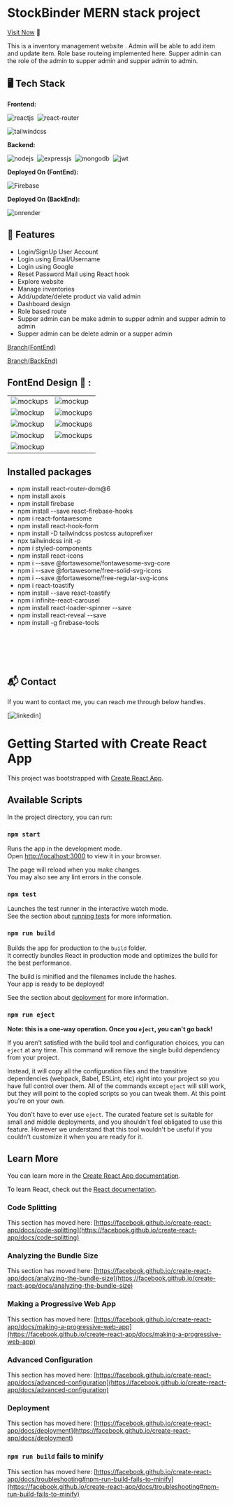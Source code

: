 # StockBinder MERN stack project

[Visit Now](https://stock-binder-update.web.app/) 🚀

This is a inventory management website . Admin will be able to add item and update item. Role base routeing implemented here. Supper admin can the role of the admin to supper admin and supper admin to admin.

## 🖥️ Tech Stack

**Frontend:**

![reactjs](https://img.shields.io/badge/React-20232A?style=for-the-badge&logo=react&logoColor=61DAFB)&nbsp;
![react-router](https://img.shields.io/badge/React_Router-CA4245?style=for-the-badge&logo=react-router&logoColor=white)&nbsp;

![tailwindcss](https://img.shields.io/badge/Tailwind_CSS-38B2AC?style=for-the-badge&logo=tailwind-css&logoColor=white)&nbsp;

**Backend:**

![nodejs](https://img.shields.io/badge/Node.js-43853D?style=for-the-badge&logo=node.js&logoColor=white)&nbsp;
![expressjs](https://img.shields.io/badge/Express.js-000000?style=for-the-badge&logo=express&logoColor=white)&nbsp;
![mongodb](https://img.shields.io/badge/MongoDB-4EA94B?style=for-the-badge&logo=mongodb&logoColor=white)&nbsp;
![jwt](https://img.shields.io/badge/JWT-000000?style=for-the-badge&logo=JSON%20web%20tokens&logoColor=white)&nbsp;

**Deployed On (FontEnd):**

![Firebase](https://img.shields.io/badge/-Firebase-orange)

**Deployed On (BackEnd):**

![onrender](https://stoce-binder-backend-server.onrender.com/)

## 🚀 Features

- Login/SignUp User Account
- Login using Email/Username
- Login using Google
- Reset Password Mail using React hook
- Explore website
- Manage inventories
- Add/update/delete product via valid admin
- Dashboard design
- Role based route
- Supper admin can be make admin to supper admin and supper admin to admin
- Supper admin can be delete admin or a supper admin

[Branch(FontEnd)](https://github.com/amanullha/StockBinder_Client_Side_MERN)

[Branch(BackEnd)](https://github.com/amanullha/StockBiner_Server_Side_MERN)

## FontEnd Design 🙈 :












<table>
 
  <tr>
    <td><img src="https://i.ibb.co/PGM71rQ/Screenshot-from-2022-09-22-03-07-02.png" alt="mockups" /></td>
    <td><img src="https://i.ibb.co/PNwPmhv/Screenshot-from-2022-09-22-03-06-39.png" alt="mockup" /></td>
    
  </tr>
   <tr>
    <td><img src="https://i.ibb.co/YPzhGFb/Screenshot-from-2022-09-22-03-06-03.png" alt="mockup" /></td>
    <td><img src="https://i.ibb.co/qdRCmZz/Screenshot-from-2022-09-22-03-05-52.png" alt="mockups" /></td>
  </tr>
   <tr>
    <td><img src="https://i.ibb.co/GRBryHK/Screenshot-from-2022-09-22-03-05-47.png" alt="mockup" /></td>
    <td><img src="https://i.ibb.co/ZM2nYhN/Screenshot-from-2022-09-22-03-05-19.png" alt="mockups" /></td>
  </tr>
   <tr>
    <td><img src="https://i.ibb.co/pWXpVnH/Screenshot-from-2022-09-22-03-05-11.png" alt="mockup" /></td>
    <td><img src="https://i.ibb.co/6JdH4bg/Screenshot-from-2022-09-22-03-04-56.png" alt="mockups" /></td>
  </tr>
   <tr>
    <td><img src="https://i.ibb.co/hdpWRdc/Screenshot-from-2022-09-22-03-04-36.png" alt="mockup" /></td>
    
  </tr>
</table>

## Installed packages

- npm install react-router-dom@6
- npm install axois
- npm install firebase
- npm install --save react-firebase-hooks
- npm i react-fontawesome
- npm install react-hook-form
- npm install -D tailwindcss postcss autoprefixer
- npx tailwindcss init -p
- npm i styled-components
- npm install react-icons
- npm i --save @fortawesome/fontawesome-svg-core
- npm i --save @fortawesome/free-solid-svg-icons
- npm i --save @fortawesome/free-regular-svg-icons
- npm i react-toastify
- npm install --save react-toastify
- npm i infinite-react-carousel
- npm install react-loader-spinner --save
- npm install react-reveal --save
- npm install -g firebase-tools

<br/>
<br/>
<br/>
<br/>
<h2>📬 Contact</h2>

If you want to contact me, you can reach me through below handles.

[![linkedin](https://www.linkedin.com/in/md-aman-ullha-9a9527161/)]

# Getting Started with Create React App

This project was bootstrapped with [Create React App](https://github.com/facebook/create-react-app).

## Available Scripts

In the project directory, you can run:

### `npm start`

Runs the app in the development mode.\
Open [http://localhost:3000](http://localhost:3000) to view it in your browser.

The page will reload when you make changes.\
You may also see any lint errors in the console.

### `npm test`

Launches the test runner in the interactive watch mode.\
See the section about [running tests](https://facebook.github.io/create-react-app/docs/running-tests) for more information.

### `npm run build`

Builds the app for production to the `build` folder.\
It correctly bundles React in production mode and optimizes the build for the best performance.

The build is minified and the filenames include the hashes.\
Your app is ready to be deployed!

See the section about [deployment](https://facebook.github.io/create-react-app/docs/deployment) for more information.

### `npm run eject`

**Note: this is a one-way operation. Once you `eject`, you can't go back!**

If you aren't satisfied with the build tool and configuration choices, you can `eject` at any time. This command will remove the single build dependency from your project.

Instead, it will copy all the configuration files and the transitive dependencies (webpack, Babel, ESLint, etc) right into your project so you have full control over them. All of the commands except `eject` will still work, but they will point to the copied scripts so you can tweak them. At this point you're on your own.

You don't have to ever use `eject`. The curated feature set is suitable for small and middle deployments, and you shouldn't feel obligated to use this feature. However we understand that this tool wouldn't be useful if you couldn't customize it when you are ready for it.

## Learn More

You can learn more in the [Create React App documentation](https://facebook.github.io/create-react-app/docs/getting-started).

To learn React, check out the [React documentation](https://reactjs.org/).

### Code Splitting

This section has moved here: [https://facebook.github.io/create-react-app/docs/code-splitting](https://facebook.github.io/create-react-app/docs/code-splitting)

### Analyzing the Bundle Size

This section has moved here: [https://facebook.github.io/create-react-app/docs/analyzing-the-bundle-size](https://facebook.github.io/create-react-app/docs/analyzing-the-bundle-size)

### Making a Progressive Web App

This section has moved here: [https://facebook.github.io/create-react-app/docs/making-a-progressive-web-app](https://facebook.github.io/create-react-app/docs/making-a-progressive-web-app)

### Advanced Configuration

This section has moved here: [https://facebook.github.io/create-react-app/docs/advanced-configuration](https://facebook.github.io/create-react-app/docs/advanced-configuration)

### Deployment

This section has moved here: [https://facebook.github.io/create-react-app/docs/deployment](https://facebook.github.io/create-react-app/docs/deployment)

### `npm run build` fails to minify

This section has moved here: [https://facebook.github.io/create-react-app/docs/troubleshooting#npm-run-build-fails-to-minify](https://facebook.github.io/create-react-app/docs/troubleshooting#npm-run-build-fails-to-minify)

